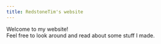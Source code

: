 ```yaml
---
title: RedstoneTim's website
---
```

Welcome to my website!  
Feel free to look around and read about some stuff I made.
